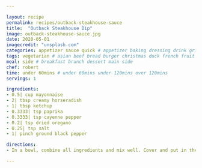 ```yaml
---

layout: recipe
permalink: recipes/outback-steakhouse-sauce 
title:  "Outback Steakhouse Dip"
image: outback-steakhouse-sauce.jpg 
date: 2020-05-01
imagecredit: "unsplash.com" 
categories: appetizer sauce quick # appetizer baking dressing drink grill healthyish marinade oven pickling quick raw salad sandwich sauce snack soup
tags: vegetarian # asian beef bread burger christmas duck french fruit indian italian mexican nuts pasta pork poultry rice seafood thanksgiving vegetarian
meal: side # breakfast brunch dessert main side
chef: robert 
time: under 60mins # under 60mins under 120mins over 120mins
servings: 1 

ingredients:
- 0.5| cup mayonnaise
- 2| tbsp creamy horseradish
- 1| tbsp ketchup
- 0.3333| tsp paprika
- 0.3333| tsp cayenne pepper
- 0.2| tsp dried oregano
- 0.25| tsp salt
- 1| pinch ground black pepper

directions:
- In a bowl, combine all ingredients and mix well. Cover and put in the fridge for at least 3 hours to let flavors meld.

--- 
```

